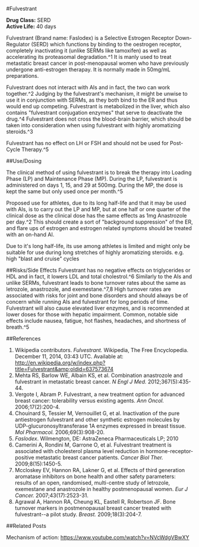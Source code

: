 #Fulvestrant

**Drug Class:** SERD   
**Active Life:** 40 days

Fulvestrant (Brand name: Faslodex) is a Selective Estrogen Receptor Down-Regulator (SERD) which functions by binding to the oestrogen receptor, completely inactivating it (unlike SERMs like tamoxifen) as well as accelerating its proteasomal degradation.^1 It is manly used to treat metastatic breast cancer in post-menopausal women who have previously undergone anti-estrogen therapay. It is normally made in 50mg/mL preparations.

Fulvestrant does not interact with AIs and in fact, the two can work together.^2 Judging by the fulvestrant's mechanism, it might be unwise to use it in conjunction with SERMs, as they both bind to the ER and thus would end up competing. Fulvestrant is metabolized in the liver, which also contains "fulvestrant conjugation enzymes" that serve to deactivate the drug.^4 Fulvestrant does not cross the blood-brain barrier, which should be taken into consideration when using fulvestrant with highly aromatizing steroids.^3 

Fulvestrant has no effect on LH or FSH and should not be used for Post-Cycle Therapy.^5

##Use/Dosing

The clinical method of using fulvestrant is to break the therapy into Loading Phase (LP) and Maintenance Phase (MP). During the LP, fulvestrant is administered on days 1, 15, and 29 at 500mg. During the MP, the dose is kept the same but only used once per month.^5

Proposed use for athletes, due to its long half-life and that it may be used with AIs, is to carry out the LP and MP, but at one half or one quarter of the clinical dose as the clinical dose has the same effects as 1mg Anastrozole per day.^2 This should create a sort of "background suppression" of the ER, and flare ups of estrogen and estrogen related symptoms should be treated with an on-hand AI.

Due to it's long half-life, its use among athletes is limited and might only be suitable for use during long stretches of highly aromatizing steroids. e.g. high "blast and cruise" cycles

##Risks/Side Effects
Fulvestrant has no negative effects on triglycerides or HDL and in fact, it lowers LDL and total cholestrol.^6 Similarly to the AIs and unlike SERMs, fulvestrant leads to bone turnover rates about the same as letrozole, anastrozole, and exemestane.^7,8 High turnover rates are associated with risks for joint and bone disorders and should always be of concern while running AIs and fulvestrant for long periods of time.  Fulvestrant will also cause elevated liver enzymes, and is recommended at lower doses for those with hepatic impairment. Common, notable side effects include nausea, fatigue, hot flashes, headaches, and shortness of breath.^5

##References

1. Wikipedia contributors. *Fulvestrant.* Wikipedia, The Free Encyclopedia. December 11, 2014, 03:43 UTC. Available at: http://en.wikipedia.org/w/index.php?title=Fulvestrant&amp;oldid=637573674
2. Mehta RS, Barlow WE, Albain KS, et al. Combination anastrozole and fulvestrant in metastatic breast cancer. *N Engl J Med.* 2012;367(5):435-44.
3. Vergote I, Abram P. Fulvestrant, a new treatment option for advanced breast cancer: tolerability versus existing agents. *Ann Oncol.* 2006;17(2):200-4.
4. Chouinard S, Tessier M, Vernouillet G, et al. Inactivation of the pure antiestrogen fulvestrant and other synthetic estrogen molecules by UDP-glucuronosyltransferase 1A enzymes expressed in breast tissue. *Mol Pharmacol.* 2006;69(3):908-20.
5. *Faslodex*. Wilmengton, DE: AstraZeneca Pharmaceuticals LP; 2010
6. Camerini A, Rondini M, Garrone O, et al. Fulvestrant treatment is associated with cholesterol plasma level reduction in hormone-receptor-positive metastatic breast cancer patients. *Cancer Biol Ther.* 2009;8(15):1450-5.
7. Mccloskey EV, Hannon RA, Lakner G, et al. Effects of third generation aromatase inhibitors on bone health and other safety parameters: results of an open, randomised, multi-centre study of letrozole, exemestane and anastrozole in healthy postmenopausal women. *Eur J Cancer.* 2007;43(17):2523-31.
8. Agrawal A, Hannon RA, Cheung KL, Eastell R, Robertson JF. Bone turnover markers in postmenopausal breast cancer treated with fulvestrant--a pilot study. *Breast.* 2009;18(3):204-7.

##Related Posts

Mechanism of action: https://www.youtube.com/watch?v=NVcWdgVBwXY